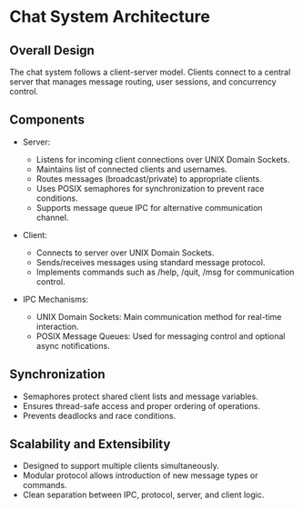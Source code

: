 # Chat System Architecture

## Overall Design

The chat system follows a client-server model. Clients connect to a central server that manages message routing, user sessions, and concurrency control.

## Components

- Server:
  - Listens for incoming client connections over UNIX Domain Sockets.
  - Maintains list of connected clients and usernames.
  - Routes messages (broadcast/private) to appropriate clients.
  - Uses POSIX semaphores for synchronization to prevent race conditions.
  - Supports message queue IPC for alternative communication channel.

- Client:
  - Connects to server over UNIX Domain Sockets.
  - Sends/receives messages using standard message protocol.
  - Implements commands such as /help, /quit, /msg for communication control.

- IPC Mechanisms:
  - UNIX Domain Sockets: Main communication method for real-time interaction.
  - POSIX Message Queues: Used for messaging control and optional async notifications.

## Synchronization

- Semaphores protect shared client lists and message variables.
- Ensures thread-safe access and proper ordering of operations.
- Prevents deadlocks and race conditions.

## Scalability and Extensibility

- Designed to support multiple clients simultaneously.
- Modular protocol allows introduction of new message types or commands.
- Clean separation between IPC, protocol, server, and client logic.

